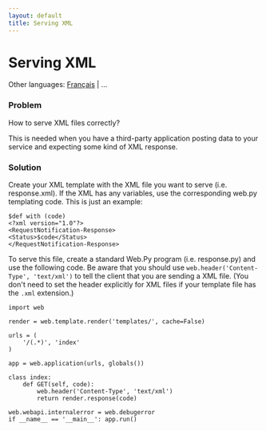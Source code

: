```yaml
---
layout: default
title: Serving XML
---
```


# Serving XML

Other languages:  [Français](/../cookbook/xmlfiles.fr) | ...

### Problem

How to serve XML files correctly?

This is needed when you have a third-party application posting data to your service and expecting some kind of XML response.

### Solution

Create your XML template with the XML file you want to serve (i.e. response.xml). If the XML has any variables, use the corresponding web.py templating code. This is just an example:

    $def with (code)
    <?xml version="1.0"?>
    <RequestNotification-Response>
    <Status>$code</Status>
    </RequestNotification-Response>

To serve this file, create a standard Web.Py program (i.e. response.py) and use the following code. Be aware that you should use `web.header('Content-Type', 'text/xml')` to tell the client that you are sending a XML file. (You don't need to set the header explicitly for XML files if your template file has the ``.xml`` extension.)

    import web

    render = web.template.render('templates/', cache=False)

    urls = (
        '/(.*)', 'index'
    )

    app = web.application(urls, globals())

    class index:
        def GET(self, code):
            web.header('Content-Type', 'text/xml')
            return render.response(code)

    web.webapi.internalerror = web.debugerror
    if __name__ == '__main__': app.run()
